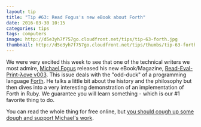 ```yaml
---
layout: tip
title: "Tip #63: Read Fogus's new eBook about Forth"
date: 2016-03-30 10:15
categories: tips
tags: computers
image: http://d5e3yh7f757go.cloudfront.net/tips/tip-63-forth.jpg
thumbnail: http://d5e3yh7f757go.cloudfront.net/tips/thumbs/tip-63-forth.jpg
---
```

We were very excited this week to see that one of the technical writers we most admire, [Michael Fogus](https://twitter.com/fogus) released his new eBook/Magazine, [Read-Eval-Print-λove v003](https://leanpub.com/readevalprintlove003/). This issue deals with the "odd-duck" of a programming language [Forth](https://en.wikipedia.org/wiki/Forth_(programming_language)). He talks a little bit about the history and the philosophy but then dives into a very interesting demonstration of an implementation of Forth in Ruby. We guarantee you will learn something - which is our #1 favorite thing to do.

You can read the whole thing for free online, but [you should cough up some dough and support Michael's work](https://leanpub.com/readevalprintlove003/).